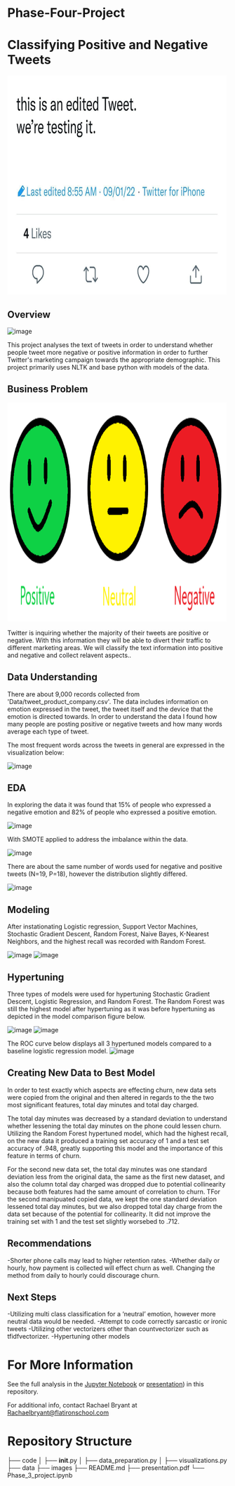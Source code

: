 # Phase-Four-Project

# Classifying Positive and Negative Tweets
<img src="twitter-new-edit-tweet-.jpg" width=500 height=500 />

## Overview
![image](https://user-images.githubusercontent.com/65221687/217709194-b63b9387-ae7a-4844-ac41-b88cb2796475.png)

This project analyses the text of tweets in order to understand whether people tweet more negative or positive information in order to further Twitter's marketing campaign towards the appropriate demographic. This project primarily uses NLTK and base python with models of the data.

## Business Problem
<img src="positiveneutralnegativepic.png" width=500 height=500 />


Twitter is inquiring whether the majority of their tweets are positive or negative. With this information they will be able to divert their traffic to different marketing areas. We will classify the text information into positive and negative and collect relavent aspects..



## Data Understanding
There are about 9,000 records collected from 'Data/tweet_product_company.csv'. The data includes information on emotion expressed in the tweet, the tweet itself and the device that the emotion is directed towards. In order to understand the data I found how many people are posting positive or negative tweets and how many words average each type of tweet. 

The most frequent words across the tweets in general are expressed in the visualization below: 

![image](https://user-images.githubusercontent.com/65221687/217711426-353a53f9-0dfb-4e0d-ab96-33e6586d5c4d.png)


## EDA

In exploring the data it was found that 15% of people who expressed a negative emotion and 82% of people who expressed a positive emotion. 

![image](https://user-images.githubusercontent.com/65221687/217708418-85b10e14-a8db-4ff4-83db-21e06bdbb9de.png)


With SMOTE applied to address the imbalance within the data.

![image](https://user-images.githubusercontent.com/65221687/217710289-9cdd5cc9-ef20-453c-9cf0-f691953dc254.png)


There are about the same number of words used for negative and positive tweets (N=19, P=18), however the distribution slightly differed.

![image](https://user-images.githubusercontent.com/65221687/217711488-93617b56-21e5-4792-8964-8f5a9f02833f.png)


## Modeling
After instationating Logistic regression,  Support Vector Machines, Stochastic Gradient Descent, Random Forest, Naive Bayes, K-Nearest Neighbors, and the highest recall was recorded with Random Forest. 

![image](https://user-images.githubusercontent.com/65221687/217709376-2b9ebe77-99a2-46ca-b414-2bf10921dbba.png)
![image](https://user-images.githubusercontent.com/65221687/217711528-e6634d59-e62d-44e5-b547-6b572fb57c29.png)

## Hypertuning

Three types of models were used for hypertuning Stochastic Gradient Descent, Logistic Regression, and Random Forest. The Random Forest was still the highest model after hypertuning as it was before hypertuning as depicted in the model comparison figure below. 

![image](https://user-images.githubusercontent.com/65221687/196063506-f27bfa0a-00e3-48ff-ae2f-dd3a143e4622.png)
![image](https://user-images.githubusercontent.com/65221687/217709733-cb51913e-b3c8-484b-a522-1c8a7e257635.png)


The ROC curve below displays all 3 hypertuned models compared to a baseline logistic regression model. 
![image](https://user-images.githubusercontent.com/65221687/217710570-6bd5abcd-033d-4622-909e-3ab11c5a063f.png)


## Creating New Data to Best Model
In order to test exactly which aspects are effecting churn, new data sets were copied from the original and then altered in regards to the the two most significant features, total day minutes and total day charged.

The total day minutes was decreased by a standard deviation to understand whether lessening the total day minutes on the phone could lessen churn. 
Utilizing the Random Forest hypertuned model, which had the highest recall, on the new data it produced a training set accuracy of 1 and a test set accuracy of .948, greatly supporting this model and the importance of this feature in terms of churn.

For the second new data set, the total day minutes was one standard deviation less from the original data, the same as the first new dataset, and also the column total day charged was dropped due to potential collinearity because both features had the same amount of correlation to churn. TFor the second manipuated copied data, we kept the one standard deviation lessened total day minutes, but we also dropped total day charge from the data set because of the potential for collinearity. It did not improve the training set with 1 and the test set slightly worsebed to .712.

## Recommendations
-Shorter phone calls may lead to higher retention rates.
-Whether daily or hourly, how payment is collected will effect churn as well. Changing the method from daily to hourly could discourage churn.

## Next Steps
-Utilizing multi class classification for a ‘neutral’ emotion, however more neutral data would be needed.
-Attempt to code correctly sarcastic or ironic tweets
-Utilizing other vectorizers other than countvectorizer such as tfidfvectorizer.
-Hypertuning other models 


# For More Information
See the full analysis in the [Jupyter Notebook](https://github.com/rabrya0072/Phase_3_project/blob/main/Phase%203%20project.ipynb) or [presentation](https://github.com/rabrya0072/Phase_3_project/blob/main/presentation.pdf.pdf)) in this repository.

For additional info, contact Rachael Bryant at Rachaelbryant@flatironschool.com
# Repository Structure
├── code
│   ├── __init__.py
│   ├── data_preparation.py
│   ├── visualizations.py
├── data
├── images
├── README.md
├── presentation.pdf
└── Phase_3_project.ipynb


